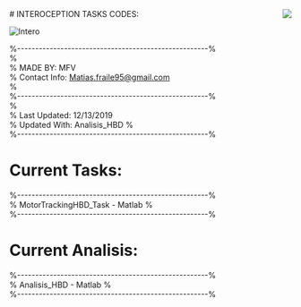 <img align="right" src="http://lpen.com.ar/wp-content/uploads/2016/06/logo1.png">
# INTEROCEPTION TASKS CODES:  

![Intero](https://user-images.githubusercontent.com/58863799/70834265-9f3df280-1dd8-11ea-8ca9-3393864b3aba.png)  
  
%-----------------------------------------------------%  
%  
% MADE BY: MFV  
% Contact Info: Matias.fraile95@gmail.com  
%  
%-----------------------------------------------------%  
%  
% Last Updated: 12/13/2019  
% Updated With: Analisis_HBD
%  
%-----------------------------------------------------%  
# Current Tasks:  
%-----------------------------------------------------%  
% MotorTrackingHBD_Task - Matlab
%  
%-----------------------------------------------------%   
# Current Analisis:
%-----------------------------------------------------%  
% Analisis_HBD - Matlab
%  
%-----------------------------------------------------% 
